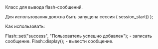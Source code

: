 Класс для вывода flash-сообщений.

Для использования должна быть запущена сессия ( session_start() );

Как использовать:

Flash::set("success", "Пользователь успешно добавлен");  - записать сообщение.
Flash::display();  - вывести сообщение.
